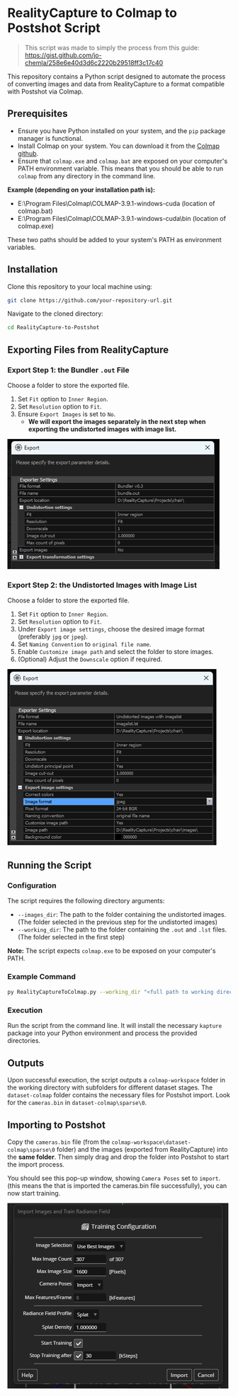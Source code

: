 

# RealityCapture to Colmap to Postshot Script

> This script was made to simply the process from this guide: https://gist.github.com/jo-chemla/258e6e40d3d6c2220b29518ff3c17c40

This repository contains a Python script designed to automate the process of converting images and data from RealityCapture to a format compatible with Postshot via Colmap.

## Prerequisites

- Ensure you have Python installed on your system, and the `pip` package manager is functional.
- Install Colmap on your system. You can download it from the [Colmap github](https://github.com/colmap/colmap).
- Ensure that `colmap.exe` and `colmap.bat` are exposed on your computer's PATH environment variable. This means that you should be able to run `colmap` from any directory in the command line.

**Example (depending on your installation path is):**
- E:\Program Files\Colmap\COLMAP-3.9.1-windows-cuda (location of colmap.bat)
- E:\Program Files\Colmap\COLMAP-3.9.1-windows-cuda\bin (location of colmap.exe)

These two paths should be added to your system's PATH as environment variables.


## Installation

Clone this repository to your local machine using:

```bash
git clone https://github.com/your-repository-url.git
```

Navigate to the cloned directory:

```bash
cd RealityCapture-to-Postshot
```

## Exporting Files from RealityCapture

### Export Step 1: the Bundler `.out` File

Choose a folder to store the exported file.

1. Set `Fit` option to `Inner Region`.
2. Set `Resolution` option to `Fit`.
3. Ensure `Export Images` is set to `No`.
   - **We will export the images separately in the next step when exporting the undistorted images with image list.**

![alt text](/media/bundler.png)

### Export Step 2: the Undistorted Images with Image List

Choose a folder to store the exported file.

1. Set `Fit` option to `Inner Region`.
2. Set `Resolution` option to `Fit`.
3. Under `Export image settings`, choose the desired image format (preferably `jpg` or `jpeg`).
4. Set `Naming Convention` to `original file name`.
5. Enable `Customize image path` and select the folder to store images.
6. (Optional) Adjust the `Downscale` option if required.

![alt text](/media/imagelist.png)

## Running the Script

### Configuration

The script requires the following directory arguments:

- `--images_dir`: The path to the folder containing the undistorted images. (The folder selected in the previous step for the undistorted images)
- `--working_dir`: The path to the folder containing the `.out` and `.lst` files. (The folder selected in the first step)

**Note:** The script expects `colmap.exe` to be exposed on your computer's PATH.

### Example Command

```bash
py RealityCaptureToColmap.py --working_dir "<full path to working directory from previous export step 1>" --images_dir "<full path to images folder from previous export step 2>" 
```

### Execution

Run the script from the command line. It will install the necessary `kapture` package into your Python environment and process the provided directories.

## Outputs

Upon successful execution, the script outputs a `colmap-workspace` folder in the working directory with subfolders for different dataset stages. The `dataset-colmap` folder contains the necessary files for Postshot import. Look for the `cameras.bin` in `dataset-colmap\sparse\0`.

## Importing to Postshot

Copy the `cameras.bin` file (from the `colmap-workspace\dataset-colmap\sparse\0` folder) and the images (exported from RealityCapture) into the **same folder**. Then simply drag and drop the folder into Postshot to start the import process.

You should see this pop-up window, showing `Camera Poses` set to `import`. (this means the that is imported the cameras.bin file successfully), you can now start training.

![alt text](/media/postshot.png)


